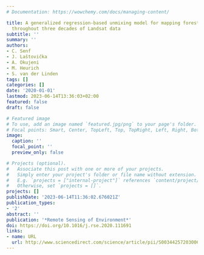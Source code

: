 ```yaml
---
# Documentation: https://wowchemy.com/docs/managing-content/

title: A generalized regression-based unmixing model for mapping forest cover fractions
  throughout three decades of Landsat data
subtitle: ''
summary: ''
authors:
- C. Senf
- J. Laštovička
- A. Okujeni
- M. Heurich
- S. van der Linden
tags: []
categories: []
date: '2020-01-01'
lastmod: 2023-06-14T13:36:03+02:00
featured: false
draft: false

# Featured image
# To use, add an image named `featured.jpg/png` to your page's folder.
# Focal points: Smart, Center, TopLeft, Top, TopRight, Left, Right, BottomLeft, Bottom, BottomRight.
image:
  caption: ''
  focal_point: ''
  preview_only: false

# Projects (optional).
#   Associate this post with one or more of your projects.
#   Simply enter your project's folder or file name without extension.
#   E.g. `projects = ["internal-project"]` references `content/project/deep-learning/index.md`.
#   Otherwise, set `projects = []`.
projects: []
publishDate: '2023-06-14T11:36:02.676021Z'
publication_types:
- '2'
abstract: ''
publication: '*Remote Sensing of Environment*'
doi: https://doi.org/10.1016/j.rse.2020.111691
links:
- name: URL
  url: http://www.sciencedirect.com/science/article/pii/S0034425720300602
---
```

